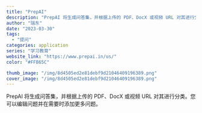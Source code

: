 ```yaml
---
title: "PrepAI"
description: "PrepAI 将生成问答集，并根据上传的 PDF、DocX 或视频 URL 对其进行分类。您可以编辑问题并在需要时添加更"
author: "瑞东"
date: "2023-03-30"
tags:
  - "提问"
categories: application
series: "学习教育"
website_link: "https://www.prepai.in/us/"
color: "#FFB65C"

thumb_image: "/img/8d4505ed2e81debf9d21046409196389.png"
cover_image: "/img/8d4505ed2e81debf9d21046409196389.png"
---
```


PrepAI 将生成问答集，并根据上传的 PDF、DocX 或视频 URL 对其进行分类。您可以编辑问题并在需要时添加更多问题。